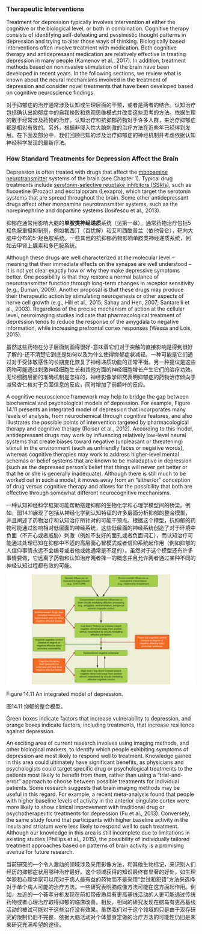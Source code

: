### Therapeutic Interventions

Treatment for depression typically involves intervention at either the cognitive or the biological level, or both in combination. Cognitive therapy consists of identifying self-defeating and pessimistic thought patterns in depression and trying to alter those ways of thinking. Biologically based interventions often involve treatment with medication. Both cognitive therapy and antidepressant medication are relatively effective in treating depression in many people (Kamenov et al., 2017). In addition, treatment methods based on noninvasive stimulation of the brain have been developed in recent years. In the following sections, we review what is known about the neural mechanisms involved in the treatment of depression and consider novel treatments that have been developed based on cognitive neuroscience findings.

对于抑郁症的治疗通常涉及认知或生理层面的干预，或者是两者的结合。认知治疗包括确认出抑郁症中的自我挫败和悲观思维模式并改变这些思考的方法。依据生理的敢于经常涉及药物的治疗。认知治疗和抗抑郁药物对于许多人群，来治疗抑郁症都是相对有效的。另外，根据非侵入性大脑刺激的治疗方法在近些年已经得到发展。在下面及部分中，我们回顾已知的涉及治疗抑郁症的神经机制并考虑依据认知神经科学发现的最新疗法。

### How Standard Treatments for Depression Affect the Brain

Depression is often treated with drugs that affect the [monoamine neurotransmitter](https://www.health.gov.au/internet/publications/publishing.nsf/Content/drugtreat-pubs-modpsy-toc~drugtreat-pubs-modpsy-2~drugtreat-pubs-modpsy-2-3~drugtreat-pubs-modpsy-2-3-intr) systems of the brain (see Chapter 1). Typical drug treatments include [serotonin-selective reuptake inhibitors (SSRIs)](https://en.wikipedia.org/wiki/Selective_serotonin_reuptake_inhibitor), such as fluoxetine (Prozac) and escitalopram (Lexapro), which target the serotonin systems that are spread throughout the brain. Some other antidepressant drugs affect other monoamine neurotransmitter systems, such as the norepinephrine and dopamine systems (Iosifescu et al., 2013).

抑郁症通常用影响大脑的**单胺类神经递质**系统（见第一章）。通常药物治疗包括5羟色胺重摄抑制剂，例如氟西汀（百忧解）和艾司西酞普兰（依他普仑），靶向大脑中分布的5-羟色胺系统。一些其他的抗抑郁药物影响单胺类神经递质系统，例如去甲肾上腺素和多巴胺系统。

Although these drugs are well characterized at the molecular level – meaning that their immediate effects on the synapse are well understood – it is not yet clear exactly how or why they make depressive symptoms better. One possibility is that they restore a normal balance of neurotransmitter function through long-term changes in receptor sensitivity (e.g., Duman, 2009). Another proposal is that these drugs may produce their therapeutic action by stimulating neurogenesis or other aspects of nerve cell growth (e.g., Hill et al., 2015; Sahay and Hen, 2007; Santarelli et al., 2003). Regardless of the precise mechanism of action at the cellular level, neuroimaging studies indicate that pharmacological treatment of depression tends to reduce the response of the amygdala to negative information, while increasing prefrontal cortex responses (Wessa and Lois, 2015).

虽然这些药物在分子层面刻画得很好-意味着它们对于突触的直接影响是得到很好了解的-还不清楚它到底是如何以及为什么使得抑郁症状减轻。一种可能是它们通过对于受体敏感性的长期变化恢复了神经递质功能的正常平衡。另一种提议是这些药物可能通过刺激神经细胞生长和其他方面的神经细胞增长产生它们的治疗功效。无论细胞层面的准确机制是怎样的，神经影像学研究表明抑郁症的药物治疗倾向于减轻杏仁核对于负面信息的反应，同时增加了前额叶的反应。

A cognitive neuroscience framework may help to bridge the gap between biochemical and psychological models of depression. For example, Figure 14.11 presents an integrated model of depression that incorporates many levels of analysis, from neurochemical through cognitive features, and also illustrates the possible points of intervention targeted by pharmacological therapy and cognitive therapy (Roiser et al., 2012). According to this model, antidepressant drugs may work by influencing relatively low-level neural systems that create biases toward negative (unpleasant or threatening) stimuli in the environment (such as unfriendly faces or negative words), whereas cognitive therapies may work to address higher-level mental schemas or belief systems that are known to be maladaptive in depression (such as the depressed person’s belief that things will never get better or that he or she is generally inadequate). Although there is still much to be worked out in such a model, it moves away from an “either/or” conception of drug versus cognitive therapy and allows for the possibility that both are effective through somewhat different neurocognitive mechanisms.

一种认知神经科学框架可能帮助搭建抑郁的生物化学和心理学模型间的桥梁。例如，图14.11展现了包括从神经化学到认知特征的许多层面分析抑郁的整合模型，并且阐述了药物治疗和认知治疗所针对的可能干预点。根据这个模型，抗抑郁的药物可能通过影响相对低层面的神经系统，这些低层面的神经系统创造了对于环境中负面（不开心或者威胁）刺激（例如不友好的面孔或者负面词汇），而认知治疗可能通过处理已知在抑郁中不适的高层面心智模式或者信仰系统起作用（例如抑郁的人信仰事情永远不会编号或者他或她通常是不足的）。虽然对于这个模型还有许多事情要做，它远离了药物和认知治疗两者择一的概念并且允许两者通过某种不同的神经认知过程都有效的可能。

<img src='f1.png'/>

Figure 14.11 An integrated model of depression.

图14.11 抑郁的整合模型。

Green boxes indicate factors that increase vulnerability to depression, and orange boxes indicate factors, including treatments, that increase resilience against depression.


An exciting area of current research involves using imaging methods, and other biological markers, to identify which people exhibiting symptoms of depression are most likely to respond well to treatment. Knowledge gained in this area could ultimately have significant benefits, as physicians and psychologists could target specific drug or psychological treatments to the patients most likely to benefit from them, rather than using a “trial-and-error” approach to choose between possible treatments for individual patients. Some research suggests that brain imaging methods may be useful in this regard. For example, a recent meta-analysis found that people with higher baseline levels of activity in the anterior cingulate cortex were more likely to show clinical improvement with traditional drug or psychotherapeutic treatments for depression (Fu et al., 2013). Conversely, the same study found that participants with higher baseline activity in the insula and striatum were less likely to respond well to such treatment. Although our knowledge in this area is still incomplete due to limitations in existing studies (Phillips et al., 2015), the possibility of individually tailored treatment approaches based on patterns of brain activity is a promising avenue for future research.

当前研究的一个令人激动的领域涉及采用影像方法，和其他生物标记，来识别人们经历的抑郁症状用哪种治疗最好。这个领域获得的知识最终有显著的好处，如生理学家和心理学家可以用对于病人最有益的药物而不是采用“尝试和犯错”方法来选择对于单个病人可能的治疗方法。一些研究表明脑成像方法可能在这方面起作用。例如，左近的一个荟萃分析发现在前扣带皮质具有更高基线活动的人更可能通过传统药物或者心理治疗取得抑郁的临床改善。相反，相同的研究发现在脑岛有更高基线活动的被试可能对于这些治疗没有效果。虽然我们对于这个领域的只是由于现存研究的限制仍旧不完整，依据大脑活动对个体量身定做的治疗方法的可能性仍旧是未来研究充满希望的途径。

